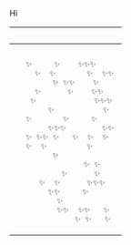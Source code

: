 Hi

&nbsp;|&nbsp;
---|---
&nbsp;|&nbsp;
&nbsp;| <samp>✨&nbsp;&nbsp;&nbsp;&nbsp;&nbsp;✨&nbsp;&nbsp;&nbsp;&nbsp;✨✨✨&nbsp;&nbsp;&nbsp;&nbsp;<br/>&nbsp;&nbsp;✨&nbsp;&nbsp;✨&nbsp;&nbsp;&nbsp;&nbsp;&nbsp;&nbsp;&nbsp;✨&nbsp;&nbsp;✨✨<br/>&nbsp;&nbsp;&nbsp;&nbsp;&nbsp;&nbsp;✨&nbsp;✨✨&nbsp;&nbsp;&nbsp;&nbsp;✨&nbsp;&nbsp;&nbsp;<br/>&nbsp;&nbsp;✨&nbsp;&nbsp;&nbsp;&nbsp;&nbsp;&nbsp;✨&nbsp;&nbsp;&nbsp;&nbsp;✨✨&nbsp;&nbsp;<br/>&nbsp;✨&nbsp;&nbsp;&nbsp;&nbsp;&nbsp;&nbsp;&nbsp;&nbsp;&nbsp;&nbsp;&nbsp;&nbsp;&nbsp;✨✨✨<br/>&nbsp;&nbsp;&nbsp;&nbsp;&nbsp;✨&nbsp;&nbsp;&nbsp;&nbsp;&nbsp;&nbsp;&nbsp;&nbsp;&nbsp;&nbsp;&nbsp;✨<br/>✨&nbsp;&nbsp;&nbsp;&nbsp;&nbsp;&nbsp;&nbsp;✨&nbsp;&nbsp;&nbsp;&nbsp;&nbsp;✨&nbsp;&nbsp;&nbsp;<br/>&nbsp;&nbsp;&nbsp;&nbsp;&nbsp;✨✨✨&nbsp;&nbsp;&nbsp;&nbsp;&nbsp;&nbsp;&nbsp;&nbsp;✨✨<br/>✨&nbsp;✨✨&nbsp;✨&nbsp;&nbsp;&nbsp;✨&nbsp;&nbsp;✨&nbsp;&nbsp;✨&nbsp;&nbsp;<br/>✨&nbsp;&nbsp;✨&nbsp;&nbsp;&nbsp;&nbsp;&nbsp;&nbsp;&nbsp;&nbsp;&nbsp;✨&nbsp;&nbsp;&nbsp;&nbsp;<br/>&nbsp;&nbsp;&nbsp;&nbsp;&nbsp;&nbsp;✨&nbsp;&nbsp;&nbsp;&nbsp;&nbsp;&nbsp;&nbsp;&nbsp;&nbsp;&nbsp;&nbsp;<br/>&nbsp;&nbsp;&nbsp;&nbsp;&nbsp;&nbsp;&nbsp;&nbsp;&nbsp;&nbsp;&nbsp;&nbsp;&nbsp;✨&nbsp;✨&nbsp;&nbsp;<br/>&nbsp;&nbsp;&nbsp;&nbsp;&nbsp;&nbsp;&nbsp;&nbsp;✨&nbsp;&nbsp;&nbsp;&nbsp;&nbsp;&nbsp;✨&nbsp;&nbsp;<br/>&nbsp;&nbsp;&nbsp;✨&nbsp;&nbsp;✨&nbsp;&nbsp;&nbsp;&nbsp;&nbsp;&nbsp;✨✨✨&nbsp;&nbsp;<br/>&nbsp;&nbsp;&nbsp;&nbsp;&nbsp;✨✨&nbsp;&nbsp;&nbsp;&nbsp;&nbsp;✨&nbsp;&nbsp;&nbsp;&nbsp;&nbsp;<br/>&nbsp;&nbsp;&nbsp;&nbsp;&nbsp;&nbsp;&nbsp;✨&nbsp;&nbsp;&nbsp;&nbsp;&nbsp;&nbsp;&nbsp;&nbsp;&nbsp;&nbsp;<br/>&nbsp;&nbsp;&nbsp;&nbsp;&nbsp;&nbsp;&nbsp;✨✨&nbsp;&nbsp;✨✨&nbsp;&nbsp;&nbsp;✨&nbsp;<br/>&nbsp;&nbsp;&nbsp;&nbsp;&nbsp;&nbsp;&nbsp;&nbsp;&nbsp;&nbsp;&nbsp;✨&nbsp;✨&nbsp;&nbsp;&nbsp;✨<br/><br/></samp>
